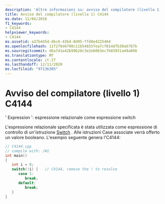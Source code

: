 ```yaml
---
description: 'Altre informazioni su: avviso del compilatore (livello 1) C4144'
title: Avviso del compilatore (livello 1) C4144
ms.date: 11/04/2016
f1_keywords:
- C4144
helpviewer_keywords:
- C4144
ms.assetid: a37b445d-dbc6-43b4-8d95-ffd0e4225464
ms.openlocfilehash: 11f276d4790c11654655fea7cf814dfb30a6787b
ms.sourcegitcommit: d6af41e42699628c3e2e6063ec7b03931a49a098
ms.translationtype: MT
ms.contentlocale: it-IT
ms.lasthandoff: 12/11/2020
ms.locfileid: "97136305"
---
```

# <a name="compiler-warning-level-1-c4144"></a>Avviso del compilatore (livello 1) C4144

' Expression ': espressione relazionale come espressione switch

L'espressione relazionale specificata è stata utilizzata come espressione di controllo di un'istruzione [Switch](../../cpp/switch-statement-cpp.md) . Alle istruzioni Case associate verrà offerto un valore booleano. L'esempio seguente genera l'C4144:

```cpp
// C4144.cpp
// compile with: /W1
int main()
{
   int i = 0;
   switch(!i) {   // C4144, remove the ! to resolve
      case 1:
         break;
      default:
         break;
   }
}
```

